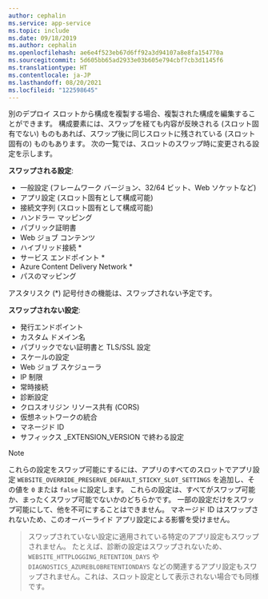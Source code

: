 ```yaml
---
author: cephalin
ms.service: app-service
ms.topic: include
ms.date: 09/18/2019
ms.author: cephalin
ms.openlocfilehash: ae6e4f523eb67d6ff92a3d94107a8e8fa154770a
ms.sourcegitcommit: 5d605bb65ad2933e03b605e794cbf7cb3d1145f6
ms.translationtype: HT
ms.contentlocale: ja-JP
ms.lasthandoff: 08/20/2021
ms.locfileid: "122598645"
---
```

別のデプロイ スロットから構成を複製する場合、複製された構成を編集することができます。 構成要素には、スワップを経ても内容が反映される (スロット固有でない) ものもあれば、スワップ後に同じスロットに残されている (スロット固有の) ものもあります。 次の一覧では、スロットのスワップ時に変更される設定を示します。

**スワップされる設定**:

* 一般設定 (フレームワーク バージョン、32/64 ビット、Web ソケットなど)
* アプリ設定 (スロット固有として構成可能)
* 接続文字列 (スロット固有として構成可能)
* ハンドラー マッピング
* パブリック証明書
* Web ジョブ コンテンツ
* ハイブリッド接続 *
* サービス エンドポイント *
* Azure Content Delivery Network *
* パスのマッピング

アスタリスク (*) 記号付きの機能は、スワップされない予定です。 

**スワップされない設定**:

* 発行エンドポイント
* カスタム ドメイン名
* パブリックでない証明書と TLS/SSL 設定
* スケールの設定
* Web ジョブ スケジューラ
* IP 制限
* 常時接続
* 診断設定
* クロスオリジン リソース共有 (CORS)
* 仮想ネットワークの統合
* マネージド ID
* サフィックス _EXTENSION_VERSION で終わる設定

> [!NOTE]
> これらの設定をスワップ可能にするには、アプリのすべてのスロットでアプリ設定 `WEBSITE_OVERRIDE_PRESERVE_DEFAULT_STICKY_SLOT_SETTINGS` を追加し、その値を `0` または `false` に設定します。 これらの設定は、すべてがスワップ可能か、まったくスワップ可能でないかのどちらかです。 一部の設定だけをスワップ可能にして、他を不可にすることはできません。 マネージド ID はスワップされないため、このオーバーライド アプリ設定による影響を受けません。

> スワップされていない設定に適用されている特定のアプリ設定もスワップされません。 たとえば、診断の設定はスワップされないため、`WEBSITE_HTTPLOGGING_RETENTION_DAYS` や `DIAGNOSTICS_AZUREBLOBRETENTIONDAYS` などの関連するアプリ設定もスワップされません。これは、スロット設定として表示されない場合でも同様です。
>
